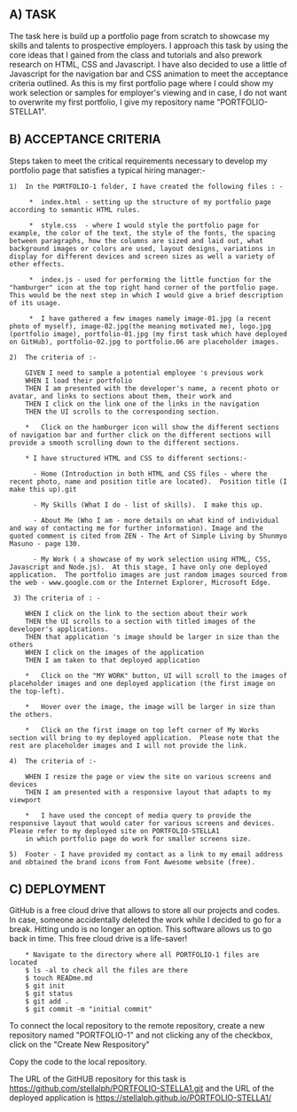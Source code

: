 ## A) TASK

The task here is build up a portfolio page from scratch to showcase my skills and talents to prospective employers.  I approach this task by using the core ideas that I gained from the class and tutorials and also prework research on HTML, CSS and Javascript.  I have also decided to use a little of Javascript for the navigation bar and CSS animation to meet the acceptance criteria outlined.  As this is my first portfolio page where I could show my work selection or samples for employer's viewing and in case, I do not want to overwrite my first portfolio, I give my repository name "PORTFOLIO-STELLA1".


## B) ACCEPTANCE CRITERIA

Steps taken to meet the critical requirements necessary to develop my portfolio page that satisfies a typical hiring manager:-

    1)  In the PORTFOLIO-1 folder, I have created the following files : -

         *  index.html - setting up the structure of my portfolio page according to semantic HTML rules.

         *  style.css  - where I would style the portfolio page for example, the color of the text, the style of the fonts, the spacing between paragraphs, how the columns are sized and laid out, what background images or colors are used, layout designs, variations in display for different devices and screen sizes as well a variety of other effects.
            
         *  index.js - used for performing the little function for the "hamburger" icon at the top right hand corner of the portfolio page. This would be the next step in which I would give a brief description of its usage.
            
         *  I have gathered a few images namely image-01.jpg (a recent photo of myself), image-02.jpg(the meaning motivated me), logo.jpg (portfolio image), portfolio-01.jpg (my first task which have deployed on GitHub), portfolio-02.jpg to portfolio.06 are placeholder images.
  
    2)  The criteria of :-
        
        GIVEN I need to sample a potential employee 's previous work 
        WHEN I load their portfolio
        THEN I am presented with the developer's name, a recent photo or avatar, and links to sections about them, their work and 
        THEN I click on the link one of the links in the navigation
        THEN the UI scrolls to the corresponding section.

        *   Click on the hamburger icon will show the different sections of navigation bar and further click on the different sections will provide a smooth scrolling down to the different sections.

        * I have structured HTML and CSS to different sections:-

          - Home (Introduction in both HTML and CSS files - where the recent photo, name and position title are located).  Position title (I make this up).git 

          - My Skills (What I do - list of skills).  I make this up.

          - About Me (Who I am - more details on what kind of individual and way of contacting me for further information). Image and the quoted comment is cited from ZEN - The Art of Simple Living by Shunmyo Masuno - page 130.

          - My Work ( a showcase of my work selection using HTML, CSS, Javascript and Node.js).  At this stage, I have only one deployed application.  The portfolio images are just random images sourced from the web - www.google.com or the Internet Explorer, Microsoft Edge.

     3) The criteria of : -

        WHEN I click on the link to the section about their work
        THEN the UI scrolls to a section with titled images of the developer's applications.
        THEN that application 's image should be larger in size than the others
        WHEN I click on the images of the application
        THEN I am taken to that deployed application

        *   Click on the "MY WORK" button, UI will scroll to the images of placeholder images and one deployed application (the first image on the top-left).

        *   Hover over the image, the image will be larger in size than the others.

        *   Click on the first image on top left corner of My Works section will bring to my deployed application.  Please note that the rest are placeholder images and I will not provide the link.

    4)  The criteria of :-

        WHEN I resize the page or view the site on various screens and devices
        THEN I am presented with a responsive layout that adapts to my viewport

        *   I have used the concept of media query to provide the responsive layout that would cater for various screens and devices.  Please refer to my deployed site on PORTFOLIO-STELLA1
        in which portfolio page do work for smaller screens size.

    5)  Footer - I have provided my contact as a link to my email address and obtained the brand icons from Font Awesome website (free).   


 ## C)  DEPLOYMENT

 GitHub is a free cloud drive that allows to store all our projects and codes.  In case, someone accidentally deleted the work while I decided to go for a break.  Hitting undo is no longer an option.  This software allows us to go back in time.  This free cloud drive is a life-saver!  

        * Navigate to the directory where all PORTFOLIO-1 files are located
        $ ls -al to check all the files are there
        $ touch READme.md
        $ git init
        $ git status
        $ git add .
        $ git commit -m "initial commit"
    
To connect the local repository to the remote repository, create a new repository named "PORTFOLIO-1" and not clicking any of the checkbox, click on the "Create New Respository"

Copy the code to the local repository.

The URL of the GitHUB repository for this task is https://github.com/stellalph/PORTFOLIO-STELLA1.git and the URL of the deployed application is https://stellalph.github.io/PORTFOLIO-STELLA1/
